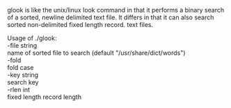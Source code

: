 
glook is like the unix/linux look command in that it performs a binary
search of a sorted, newline delimited text file. It differs in that it
can also search sorted non-delimited fixed length record. text files.

Usage of ./glook:<br/>
  -file string<br/>
    	name of sorted file to search (default "/usr/share/dict/words")<br/>
  -fold<br/>
    	fold case<br/>
  -key string<br/>
    	search key<br/>
  -rlen int<br/>
    	fixed length record length<br/>

